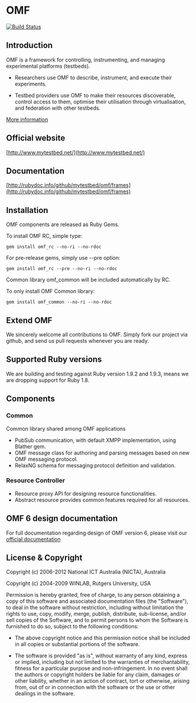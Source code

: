 # OMF

[![Build Status](https://secure.travis-ci.org/mytestbed/omf.png)](http://travis-ci.org/mytestbed/omf)

## Introduction

OMF is a framework for controlling, instrumenting, and managing experimental platforms (testbeds).

* Researchers use OMF to describe, instrument, and execute their experiments.

* Testbed providers use OMF to make their resources discoverable, control access to them, optimise their utilisation through virtualisation, and federation with other testbeds.

[More information](https://omf.mytestbed.net/projects/omf/wiki/Introduction)

## Official website

[http://www.mytestbed.net/](http://www.mytestbed.net/)

## Documentation

[http://rubydoc.info/github/mytestbed/omf/frames](http://rubydoc.info/github/mytestbed/omf/frames)

## Installation

OMF components are released as Ruby Gems.

To install OMF RC, simple type:

    gem install omf_rc --no-ri --no-rdoc

For pre-release gems, simply use --pre option:

    gem install omf_rc --pre --no-ri --no-rdoc

Common library omf\_common will be included automatically by RC.

To only install OMF Common library:

    gem install omf_common --no-ri --no-rdoc

## Extend OMF

We sincerely welcome all contributions to OMF. Simply fork our project via github, and send us pull requests whenever you are ready.

## Supported Ruby versions

We are building and testing against Ruby version 1.9.2 and 1.9.3, means we are dropping support for Ruby 1.8.

## Components

### Common

Common library shared among OMF applications

* PubSub communication, with default XMPP implementation, using Blather gem.
* OMF message class for authoring and parsing messages based on new OMF messaging protocol.
* RelaxNG schema for messaging protocol definition and validation.

### Resource Controller

* Resource proxy API for designing resource functionalities.
* Abstract resource provides common features required for all resources.

## OMF 6 design documentation

For full documentation regarding design of OMF version 6, please visit our [official documentation](http://omf.mytestbed.net/projects/omf/wiki/Architectural_Foundation)

## License & Copyright

Copyright (c) 2006-2012 National ICT Australia (NICTA), Australia

Copyright (c) 2004-2009 WINLAB, Rutgers University, USA

Permission is hereby granted, free of charge, to any person obtaining a copy of this software and associated documentation files (the "Software"), to deal
in the software without restriction, including without limitation the rights to use, copy, modify, merge, publish, distribute, sub-license, and/or sell
copies of the Software, and to permit persons to whom the Software is furnished to do so, subject to the following conditions:

* The above copyright notice and this permission notice shall be included in all copies or substantial portions of the software.

* The software is provided "as is", without warranty of any kind, express or implied, including but not limited to the warranties of merchantability, fitness for a particular purpose and non-infringement. In no event shall the authors or copyright holders be liable for any claim, damages or other liability, whether in an action of contract, tort or otherwise, arising from, out of or in connection with the software or the use or other dealings in the software.
